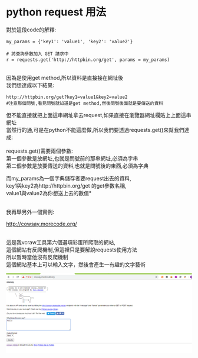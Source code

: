 # python  request 用法

對於這段code的解釋:
```
my_params = {'key1': 'value1', 'key2': 'value2'}

# 將查詢參數加入 GET 請求中
r = requests.get('http://httpbin.org/get', params = my_params)
```
<br/>
因為是使用get method,所以資料是直接接在網址後<br/>
我們想達成以下結果:

```
http://httpbin.org/get?key1=value1&key2=value2
#注意那個問號,看見問號就知道是get method,然後問號後面就是要傳送的資料
```

但不能直接就把上面這串網址拿去request,如果直接在瀏覽器網址欄貼上上面這串網址<br/>
當然行的通,可是在python不能這麼做,所以我們要透過requests.get()來幫我們達成:<br/>
<br/>
requests.get()需要兩個參數:<br/>
第一個參數是放網址,也就是問號前的那串網址,必須為字串<br/>
第二個參數是放要傳送的資料,也就是問號後的東西,必須為字典<br/>


而my_params為一個字典儲存者要request出去的資料,<br/>
key1與key2為http://httpbin.org/get 的get參數名稱,<br/>
value1與value2為你想送上去的數值°<br/><br/>

我再舉另外一個實例:<br/>

http://cowsay.morecode.org/

<br/>
這是我vcraw工具第六個選項彩蛋所爬取的網站,<br/>
這個網站有反爬機制,但這裡只是要解說requests使用方法<br/>
所以暫時當他沒有反爬機制

<br/>
這個網站基本上可以輸入文字，然後會產生一有趣的文字藝術<br/>

![](https://github.com/zinwang/python/blob/master/%E8%9E%A2%E5%B9%95%E6%93%B7%E5%8F%96%E7%95%AB%E9%9D%A2%20(209).png)

